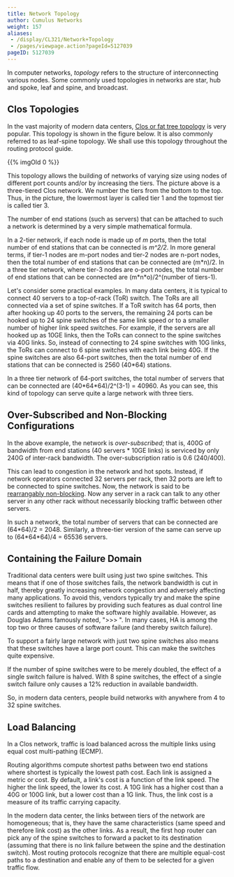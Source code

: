 ```yaml
---
title: Network Topology
author: Cumulus Networks
weight: 157
aliases:
 - /display/CL321/Network+Topology
 - /pages/viewpage.action?pageId=5127039
pageID: 5127039
---
```

In computer networks, *topology* refers to the structure of
interconnecting various nodes. Some commonly used topologies in networks
are star, hub and spoke, leaf and spine, and broadcast.

## Clos Topologies</span>

In the vast majority of modern data centers, [Clos or fat tree
topology](http://en.wikipedia.org/wiki/Clos_network) is very popular.
This topology is shown in the figure below. It is also commonly referred
to as leaf-spine topology. We shall use this topology throughout the
routing protocol guide.

{{% imgOld 0 %}}

This topology allows the building of networks of varying size using
nodes of different port counts and/or by increasing the tiers. The
picture above is a three-tiered Clos network. We number the tiers from
the bottom to the top. Thus, in the picture, the lowermost layer is
called tier 1 and the topmost tier is called tier 3.

The number of end stations (such as servers) that can be attached to
such a network is determined by a very simple mathematical formula.

In a 2-tier network, if each node is made up of *m* ports, then the
total number of end stations that can be connected is *m^2/2*. In more
general terms, if tier-1 nodes are m-port nodes and tier-2 nodes are
n-port nodes, then the total number of end stations that can be
connected are (m\*n)/2. In a three tier network, where tier-3 nodes are
o-port nodes, the total number of end stations that can be connected are
(m\*n\*o)/2^(number of tiers-1).

Let's consider some practical examples. In many data centers, it is
typical to connect 40 servers to a top-of-rack (ToR) switch. The ToRs
are all connected via a set of spine switches. If a ToR switch has 64
ports, then after hooking up 40 ports to the servers, the remaining 24
ports can be hooked up to 24 spine switches of the same link speed or to
a smaller number of higher link speed switches. For example, if the
servers are all hooked up as 10GE links, then the ToRs can connect to
the spine switches via 40G links. So, instead of connecting to 24 spine
switches with 10G links, the ToRs can connect to 6 spine switches with
each link being 40G. If the spine switches are also 64-port switches,
then the total number of end stations that can be connected is 2560
(40\*64) stations.

In a three tier network of 64-port switches, the total number of servers
that can be connected are (40\*64\*64)/2^(3-1) = 40960. As you can see,
this kind of topology can serve quite a large network with three tiers.

## Over-Subscribed and Non-Blocking Configurations</span>

In the above example, the network is *over-subscribed*; that is, 400G of
bandwidth from end stations (40 servers \* 10GE links) is serviced by
only 240G of inter-rack bandwidth. The over-subscription ratio is 0.6
(240/400).

This can lead to congestion in the network and hot spots. Instead, if
network operators connected 32 servers per rack, then 32 ports are left
to be connected to spine switches. Now, the network is said to be
[rearrangably
non-blocking](http://en.wikipedia.org/wiki/Clos_network#Blocking_characteristics).
Now any server in a rack can talk to any other server in any other rack
without necessarily blocking traffic between other servers.

In such a network, the total number of servers that can be connected are
(64\*64)/2 = 2048. Similarly, a three-tier version of the same can serve
up to (64\*64\*64)/4 = 65536 servers.

## Containing the Failure Domain</span>

Traditional data centers were built using just two spine switches. This
means that if one of those switches fails, the network bandwidth is cut
in half, thereby greatly increasing network congestion and adversely
affecting many applications. To avoid this, vendors typically try and
make the spine switches resilient to failures by providing such features
as dual control line cards and attempting to make the software highly
available. However, as Douglas Adams famously noted, "\>\>\> ". In many
cases, HA is among the top two or three causes of software failure (and
thereby switch failure).

To support a fairly large network with just two spine switches also
means that these switches have a large port count. This can make the
switches quite expensive.

If the number of spine switches were to be merely doubled, the effect of
a single switch failure is halved. With 8 spine switches, the effect of
a single switch failure only causes a 12% reduction in available
bandwidth.

So, in modern data centers, people build networks with anywhere from 4
to 32 spine switches.

## <span id="src-5127039_NetworkTopology-load_balancing" class="confluence-anchor-link"></span>Load Balancing</span>

In a Clos network, traffic is load balanced across the multiple links
using equal cost multi-pathing (ECMP).

Routing algorithms compute shortest paths between two end stations where
shortest is typically the lowest path cost. Each link is assigned a
metric or cost. By default, a link's cost is a function of the link
speed. The higher the link speed, the lower its cost. A 10G link has a
higher cost than a 40G or 100G link, but a lower cost than a 1G link.
Thus, the link cost is a measure of its traffic carrying capacity.

In the modern data center, the links between tiers of the network are
homogeneous; that is, they have the same characteristics (same speed and
therefore link cost) as the other links. As a result, the first hop
router can pick any of the spine switches to forward a packet to its
destination (assuming that there is no link failure between the spine
and the destination switch). Most routing protocols recognize that there
are multiple equal-cost paths to a destination and enable any of them to
be selected for a given traffic flow.

